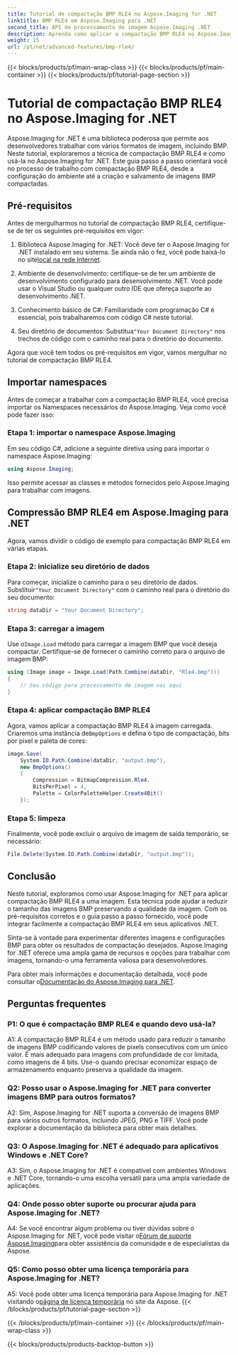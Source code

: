 ```yaml
---
title: Tutorial de compactação BMP RLE4 no Aspose.Imaging for .NET
linktitle: BMP RLE4 em Aspose.Imaging para .NET
second_title: API de processamento de imagem Aspose.Imaging .NET
description: Aprenda como aplicar a compactação BMP RLE4 no Aspose.Imaging for .NET. Reduza o tamanho da imagem BMP sem perda de qualidade.
weight: 15
url: /pt/net/advanced-features/bmp-rle4/
---
```


{{< blocks/products/pf/main-wrap-class >}}
{{< blocks/products/pf/main-container >}}
{{< blocks/products/pf/tutorial-page-section >}}

# Tutorial de compactação BMP RLE4 no Aspose.Imaging for .NET

Aspose.Imaging for .NET é uma biblioteca poderosa que permite aos desenvolvedores trabalhar com vários formatos de imagem, incluindo BMP. Neste tutorial, exploraremos a técnica de compactação BMP RLE4 e como usá-la no Aspose.Imaging for .NET. Este guia passo a passo orientará você no processo de trabalho com compactação BMP RLE4, desde a configuração do ambiente até a criação e salvamento de imagens BMP compactadas.

## Pré-requisitos

Antes de mergulharmos no tutorial de compactação BMP RLE4, certifique-se de ter os seguintes pré-requisitos em vigor:

1.  Biblioteca Aspose.Imaging for .NET: Você deve ter o Aspose.Imaging for .NET instalado em seu sistema. Se ainda não o fez, você pode baixá-lo no site[local na rede Internet](https://releases.aspose.com/imaging/net/).

2. Ambiente de desenvolvimento: certifique-se de ter um ambiente de desenvolvimento configurado para desenvolvimento .NET. Você pode usar o Visual Studio ou qualquer outro IDE que ofereça suporte ao desenvolvimento .NET.

3. Conhecimento básico de C#: Familiaridade com programação C# é essencial, pois trabalharemos com código C# neste tutorial.

4.  Seu diretório de documentos: Substitua`"Your Document Directory"` nos trechos de código com o caminho real para o diretório do documento.

Agora que você tem todos os pré-requisitos em vigor, vamos mergulhar no tutorial de compactação BMP RLE4.

## Importar namespaces

Antes de começar a trabalhar com a compactação BMP RLE4, você precisa importar os Namespaces necessários do Aspose.Imaging. Veja como você pode fazer isso:

### Etapa 1: importar o namespace Aspose.Imaging

Em seu código C#, adicione a seguinte diretiva using para importar o namespace Aspose.Imaging:

```csharp
using Aspose.Imaging;
```

Isso permite acessar as classes e métodos fornecidos pelo Aspose.Imaging para trabalhar com imagens.

## Compressão BMP RLE4 em Aspose.Imaging para .NET

Agora, vamos dividir o código de exemplo para compactação BMP RLE4 em várias etapas.

### Etapa 2: inicialize seu diretório de dados

 Para começar, inicialize o caminho para o seu diretório de dados. Substituir`"Your Document Directory"` com o caminho real para o diretório do seu documento:

```csharp
string dataDir = "Your Document Directory";
```

### Etapa 3: carregar a imagem

 Use o`Image.Load` método para carregar a imagem BMP que você deseja compactar. Certifique-se de fornecer o caminho correto para o arquivo de imagem BMP:

```csharp
using (Image image = Image.Load(Path.Combine(dataDir, "Rle4.bmp")))
{
    // Seu código para processamento de imagem vai aqui
}
```

### Etapa 4: aplicar compactação BMP RLE4

 Agora, vamos aplicar a compactação BMP RLE4 à imagem carregada. Criaremos uma instância de`BmpOptions` e defina o tipo de compactação, bits por pixel e paleta de cores:

```csharp
image.Save(
    System.IO.Path.Combine(dataDir, "output.bmp"),
    new BmpOptions()
    {
        Compression = BitmapCompression.Rle4,
        BitsPerPixel = 4,
        Palette = ColorPaletteHelper.Create4Bit()
    });
```

### Etapa 5: limpeza

Finalmente, você pode excluir o arquivo de imagem de saída temporário, se necessário:

```csharp
File.Delete(System.IO.Path.Combine(dataDir, "output.bmp"));
```

## Conclusão

Neste tutorial, exploramos como usar Aspose.Imaging for .NET para aplicar compactação BMP RLE4 a uma imagem. Esta técnica pode ajudar a reduzir o tamanho das imagens BMP preservando a qualidade da imagem. Com os pré-requisitos corretos e o guia passo a passo fornecido, você pode integrar facilmente a compactação BMP RLE4 em seus aplicativos .NET.

Sinta-se à vontade para experimentar diferentes imagens e configurações BMP para obter os resultados de compactação desejados. Aspose.Imaging for .NET oferece uma ampla gama de recursos e opções para trabalhar com imagens, tornando-o uma ferramenta valiosa para desenvolvedores.

 Para obter mais informações e documentação detalhada, você pode consultar o[Documentação do Aspose.Imaging para .NET](https://reference.aspose.com/imaging/net/).

## Perguntas frequentes

### P1: O que é compactação BMP RLE4 e quando devo usá-la?

A1: A compactação BMP RLE4 é um método usado para reduzir o tamanho de imagens BMP codificando valores de pixels consecutivos com um único valor. É mais adequado para imagens com profundidade de cor limitada, como imagens de 4 bits. Use-o quando precisar economizar espaço de armazenamento enquanto preserva a qualidade da imagem.

### Q2: Posso usar o Aspose.Imaging for .NET para converter imagens BMP para outros formatos?

A2: Sim, Aspose.Imaging for .NET suporta a conversão de imagens BMP para vários outros formatos, incluindo JPEG, PNG e TIFF. Você pode explorar a documentação da biblioteca para obter mais detalhes.

### Q3: O Aspose.Imaging for .NET é adequado para aplicativos Windows e .NET Core?

A3: Sim, o Aspose.Imaging for .NET é compatível com ambientes Windows e .NET Core, tornando-o uma escolha versátil para uma ampla variedade de aplicações.

### Q4: Onde posso obter suporte ou procurar ajuda para Aspose.Imaging for .NET?

 A4: Se você encontrar algum problema ou tiver dúvidas sobre o Aspose.Imaging for .NET, você pode visitar o[Fórum de suporte Aspose.Imaging](https://forum.aspose.com/)para obter assistência da comunidade e de especialistas da Aspose.

### Q5: Como posso obter uma licença temporária para Aspose.Imaging for .NET?

 A5: Você pode obter uma licença temporária para Aspose.Imaging for .NET visitando o[página de licença temporária](https://purchase.aspose.com/temporary-license/) no site da Aspose.
{{< /blocks/products/pf/tutorial-page-section >}}

{{< /blocks/products/pf/main-container >}}
{{< /blocks/products/pf/main-wrap-class >}}

{{< blocks/products/products-backtop-button >}}
